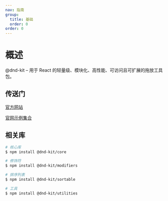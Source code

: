 ```yaml
---
nav: 指南
group:
  title: 基础
  order: 0
order: 0
---
```


# 概述

@dnd-kit – 用于 React 的轻量级、模块化、高性能、可访问且可扩展的拖放工具包。

## 传送门

[官方网站](https://dndkit.com/)

[官网示例集合](https://master--5fc05e08a4a65d0021ae0bf2.chromatic.com/?path=/story/core-draggable-hooks-usedraggable--basic-setup)

## 相关库

```bash
# 核心库
$ npm install @dnd-kit/core

# 修饰符
$ npm install @dnd-kit/modifiers

# 排序列表
$ npm install @dnd-kit/sortable

# 工具
$ npm install @dnd-kit/utilities
```
